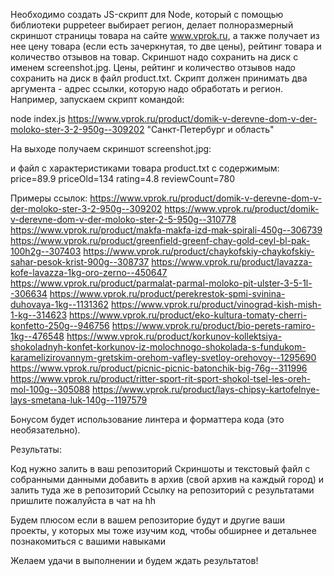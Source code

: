 Необходимо создать JS-скрипт для Node, который с помощью библиотеки puppeteer выбирает регион, делает полноразмерный скриншот страницы товара на сайте www.vprok.ru, а также получает из нее цену товара (если есть зачеркнутая, то две цены), рейтинг товара и количество отзывов на товар.
Скриншот надо сохранить на диск с именем screenshot.jpg.
Цены, рейтинг и количество отзывов надо сохранить на диск в файл product.txt.
Скрипт должен принимать два аргумента - адрес ссылки, которую надо обработать и регион.
Например, запускаем скрипт командой: 

node index.js https://www.vprok.ru/product/domik-v-derevne-dom-v-der-moloko-ster-3-2-950g--309202 "Санкт-Петербург и область"

На выходе получаем скриншот screenshot.jpg:


и файл с характеристиками товара product.txt с содержимым:
price=89.9
priceOld=134
rating=4.8
reviewCount=780

Примеры ссылок:
https://www.vprok.ru/product/domik-v-derevne-dom-v-der-moloko-ster-3-2-950g--309202
https://www.vprok.ru/product/domik-v-derevne-dom-v-der-moloko-ster-2-5-950g--310778
https://www.vprok.ru/product/makfa-makfa-izd-mak-spirali-450g--306739
https://www.vprok.ru/product/greenfield-greenf-chay-gold-ceyl-bl-pak-100h2g--307403
https://www.vprok.ru/product/chaykofskiy-chaykofskiy-sahar-pesok-krist-900g--308737
https://www.vprok.ru/product/lavazza-kofe-lavazza-1kg-oro-zerno--450647 
https://www.vprok.ru/product/parmalat-parmal-moloko-pit-ulster-3-5-1l--306634 
https://www.vprok.ru/product/perekrestok-spmi-svinina-duhovaya-1kg--1131362
https://www.vprok.ru/product/vinograd-kish-mish-1-kg--314623 
https://www.vprok.ru/product/eko-kultura-tomaty-cherri-konfetto-250g--946756 
https://www.vprok.ru/product/bio-perets-ramiro-1kg--476548
https://www.vprok.ru/product/korkunov-kollektsiya-shokoladnyh-konfet-korkunov-iz-molochnogo-shokolada-s-fundukom-karamelizirovannym-gretskim-orehom-vafley-svetloy-orehovoy--1295690 
https://www.vprok.ru/product/picnic-picnic-batonchik-big-76g--311996 
https://www.vprok.ru/product/ritter-sport-rit-sport-shokol-tsel-les-oreh-mol-100g--305088 
https://www.vprok.ru/product/lays-chipsy-kartofelnye-lays-smetana-luk-140g--1197579 


Бонусом будет использование линтера и форматтера кода (это необязательно).

Результаты:

Код нужно залить в ваш репозиторий 
Скриншоты и текстовый файл с собранными данными добавить в архив (свой архив на каждый город) и залить туда же в репозиторий 
Ссылку на репозиторий с результатами пришлите пожалуйста в чат на hh 

Будем плюсом если в вашем репозиторие будут и другие ваши проекты, у которых мы тоже изучим код, чтобы обширнее и детальнее познакомиться с вашими навыками

Желаем удачи в выполнении и будем ждать результатов!
